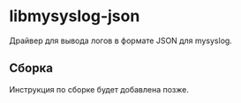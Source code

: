 # libmysyslog-json

Драйвер для вывода логов в формате JSON для mysyslog.

## Сборка
Инструкция по сборке будет добавлена позже. 